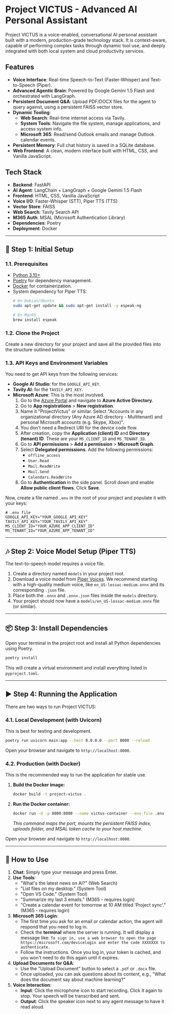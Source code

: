 # Project VICTUS - Advanced AI Personal Assistant

Project VICTUS is a voice-enabled, conversational AI personal assistant built with a modern, production-grade technology stack. It is context-aware, capable of performing complex tasks through dynamic tool use, and deeply integrated with both local system and cloud productivity services.

## Features

-   **Voice Interface**: Real-time Speech-to-Text (Faster-Whisper) and Text-to-Speech (Piper).
-   **Advanced Agentic Brain**: Powered by Google Gemini 1.5 Flash and orchestrated with LangGraph.
-   **Persistent Document Q&A**: Upload PDF/DOCX files for the agent to query against, using a persistent FAISS vector store.
-   **Dynamic Tooling**:
    -   **Web Search**: Real-time internet access via Tavily.
    -   **System Tools**: Navigate the file system, manage applications, and access system info.
    -   **Microsoft 365**: Read/send Outlook emails and manage Outlook calendar events.
-   **Persistent Memory**: Full chat history is saved in a SQLite database.
-   **Web Frontend**: A clean, modern interface built with HTML, CSS, and Vanilla JavaScript.

## Tech Stack

-   **Backend**: FastAPI
-   **AI Agent**: LangChain + LangGraph + Google Gemini 1.5 Flash
-   **Frontend**: HTML, CSS, Vanilla JavaScript
-   **Voice I/O**: Faster-Whisper (STT), Piper TTS (TTS)
-   **Vector Store**: FAISS
-   **Web Search**: Tavily Search API
-   **M365 Auth**: MSAL (Microsoft Authentication Library)
-   **Dependencies**: Poetry
-   **Deployment**: Docker

---

## 🚀 Step 1: Initial Setup

### 1.1. Prerequisites

-   [Python 3.10+](https://www.python.org/)
-   [Poetry](https://python-poetry.org/docs/#installation) for dependency management.
-   [Docker](https://www.docker.com/products/docker-desktop/) for containerization.
-   System dependency for Piper TTS:
    ```bash
    # On Debian/Ubuntu
    sudo apt-get update && sudo apt-get install -y espeak-ng

    # On MacOS
    brew install espeak
    ```

### 1.2. Clone the Project

Create a new directory for your project and save all the provided files into the structure outlined below.

### 1.3. API Keys and Environment Variables

You need to get API keys from the following services:

-   **Google AI Studio**: for the `GOOGLE_API_KEY`.
-   **Tavily AI**: for the `TAVILY_API_KEY`.
-   **Microsoft Azure**: This is the most involved.
    1.  Go to the [Azure Portal](https://portal.azure.com/) and navigate to **Azure Active Directory**.
    2.  Go to **App registrations** > **New registration**.
    3.  Name it "ProjectVictus" or similar. Select "Accounts in any organizational directory (Any Azure AD directory - Multitenant) and personal Microsoft accounts (e.g. Skype, Xbox)".
    4.  You don't need a Redirect URI for the device code flow.
    5.  After creation, copy the **Application (client) ID** and **Directory (tenant) ID**. These are your `MS_CLIENT_ID` and `MS_TENANT_ID`.
    6.  Go to **API permissions** > **Add a permission** > **Microsoft Graph**.
    7.  Select **Delegated permissions**. Add the following permissions:
        -   `offline_access`
        -   `User.Read`
        -   `Mail.ReadWrite`
        -   `Mail.Send`
        -   `Calendars.ReadWrite`
    8.  Go to **Authentication** in the side panel. Scroll down and enable **Allow public client flows**. Click **Save**.

Now, create a file named `.env` in the root of your project and populate it with your keys:

```env
# .env file
GOOGLE_API_KEY="YOUR_GOOGLE_API_KEY"
TAVILY_API_KEY="YOUR_TAVILY_API_KEY"
MS_CLIENT_ID="YOUR_AZURE_APP_CLIENT_ID"
MS_TENANT_ID="YOUR_AZURE_APP_TENANT_ID"
```

---

## 🎶 Step 2: Voice Model Setup (Piper TTS)

The text-to-speech model requires a voice file.

1.  Create a directory named `models` in your project root.
2.  Download a voice model from [Piper Voices](https://huggingface.co/rhasspy/piper-voices/tree/main). We recommend starting with a high-quality medium voice, like `en_US-lessac-medium.onnx` and its corresponding `.json` file.
3.  Place both the `.onnx` and `.onnx.json` files inside the `models` directory.
4.  Your project should now have a `models/en_US-lessac-medium.onnx` file (or similar).

---

## 📦 Step 3: Install Dependencies

Open your terminal in the project root and install all Python dependencies using Poetry.

```bash
poetry install
```

This will create a virtual environment and install everything listed in `pyproject.toml`.

---

## ▶️ Step 4: Running the Application

There are two ways to run Project VICTUS:

### 4.1. Local Development (with Uvicorn)

This is best for testing and development.

```bash
poetry run uvicorn main:app --host 0.0.0.0 --port 8000 --reload
```

Open your browser and navigate to `http://localhost:8000`.

### 4.2. Production (with Docker)

This is the recommended way to run the application for stable use.

1.  **Build the Docker image:**
    ```bash
    docker build -t project-victus .
    ```

2.  **Run the Docker container:**
    ```bash
    docker run -d -p 8000:8000 --name victus-container --env-file .env -v $(pwd)/faiss_index:/app/faiss_index -v $(pwd)/uploads:/app/uploads -v $(pwd)/.msal_token_cache.json:/app/.msal_token_cache.json project-victus
    ```
    *This command maps the port, mounts the persistent FAISS index, uploads folder, and MSAL token cache to your host machine.*

Open your browser and navigate to `http://localhost:8000`.

---

## 📝 How to Use

1.  **Chat**: Simply type your message and press Enter.
2.  **Use Tools**:
    -   "What's the latest news on AI?" (Web Search)
    -   "List files on my desktop." (System Tool)
    -   "Open VS Code." (System Tool)
    -   "Summarize my last 3 emails." (M365 - requires login)
    -   "Create a calendar event for tomorrow at 10 AM titled 'Project sync'." (M365 - requires login)
3.  **Microsoft 365 Login**:
    -   The first time you ask for an email or calendar action, the agent will respond that you need to log in.
    -   Check the **terminal** where the server is running. It will display a message like: `To sign in, use a web browser to open the page https://microsoft.com/devicelogin and enter the code XXXXXXX to authenticate.`
    -   Follow the instructions. Once you log in, your token is cached, and you won't need to do this again until it expires.
4.  **Upload Documents for Q&A**:
    -   Use the "Upload Document" button to select a `.pdf` or `.docx` file.
    -   Once uploaded, you can ask questions about its content, e.g., "What does the document say about machine learning?"
5.  **Voice Interaction**:
    -   **Input**: Click the microphone icon to start recording. Click it again to stop. Your speech will be transcribed and sent.
    -   **Output**: Click the speaker icon next to any agent message to have it read aloud.